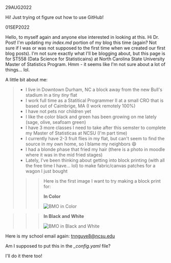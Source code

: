 29AUG2022

Hi! Just trying ot figure out how to use GitHub!

01SEP2022

Hello, to myself again and anyone else interested in looking at this. Hi Dr. Post! I'm updating my _index.md_ portion of my blog this time (again? Not sure if I was or was not supposed to the first time when we created our first blog posts). I'm not sure exactly what I'll be blogging about, but this page is for ST558 (Data Science for Statisticains) at North Carolina State University Master of Statistics Program. Hmm - it seems like I'm not sure about a lot of things... lol. 

A little bit about me:
> - I live in Downtown Durham, NC a block away from the new Bull's stadium in a tiny *tiny* flat
> - I work full time as a Statitical Programmer II at a small CRO that is based out of Caimbrige, MA (I work remotely 100%)
> - I have not pets nor children yet
> - I like the color black and green has been growing on me lately (sage, olive, seafoam green)
> - I have 3 more classes I need to take after this semster to complete my Master of Statisticas at NCSU (I'm part time)
> - I currently have 2-3 fruit flies in my flat, but can't seem to find the source in my own home, so I blame my neighbors :smile:
> - I had a blonde phase that fried my hair (there is a photo in moodle where it was in the mid fried stages)
> - Lately, I've been thinking about getting into block printing (with all the free time I have... lol) to make fabric/canvas patches for a wagon I just bought   
>
>>> Here is the first image I want to try making a block print for:  
>>> 
>>> **In Color**  
>>> 
>>> ![BMO in Color](https://user-images.githubusercontent.com/112360874/188002216-2b62eba7-aed0-4000-a095-a3b40e579e4e.jpg)  

>>>
>>> **In Black and White**  
>>> 
>>> ![BMO in Black and White](https://user-images.githubusercontent.com/112360874/188002030-630e6bb8-bd17-4992-8278-5f042242510d.jpg)  

Here is my school email again: tnnguye8@ncsu.edu 

Am I supposed to put this in the *_config.yaml* file?

I'll do it there too!

